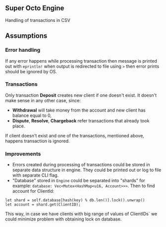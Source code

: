 ## Super Octo Engine
Handling of transactions in CSV

## Assumptions

### Error handling

If any error happens while processing transaction then message is printed out with `eprintln!` when output is redirected to file using `>` then error prints should be ignored by OS.


### Transactions

Only transaction **Deposit** creates new client if one doesn't exist. It doesn't make sense in any other case, since:
- **Withdrawal** will take money from the account and new client has balance equal to 0,
- **Dispute**, **Resolve**, **Chargeback** refer transactions that already took place.

If client doesn't exist and one of the transactions, mentioned above, happens transaction is ignored.


### Improvements

- Errors created during processing of transactions could be stored in separate data structure in engine. They could be printed out or log to file with separate CLI flag.
- "Database" stored in `Engine` could be separated into "shards" for example: `database: Vec<Mutex<HashMap<u16, Account>>>`. Then to find account for ClientId:
```
let shard = self.database[hash(key) % db.len()].lock().unwrap()
let account = shard.get(ClientID);
```
This way, in case we have clients with big range of values of ClientIDs` we could minimize problem with obtaining lock on database.